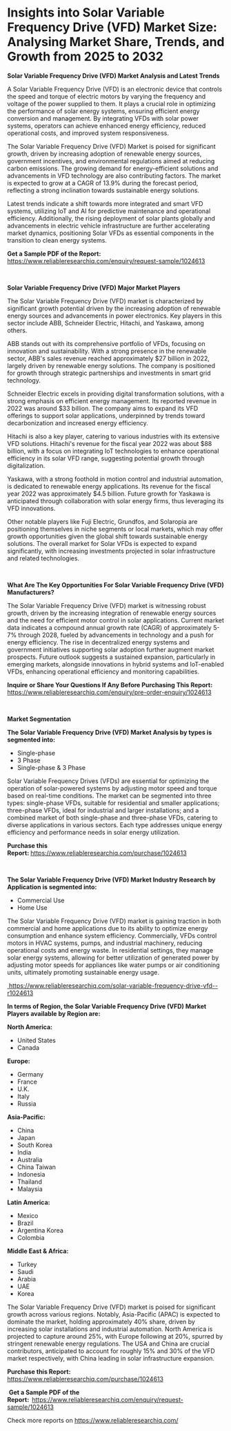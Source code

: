 <p><h1>Insights into Solar Variable Frequency Drive (VFD) Market Size: Analysing Market Share, Trends, and Growth from 2025 to 2032</h1></p><p><strong>Solar Variable Frequency Drive (VFD) Market Analysis and Latest Trends</strong></p>
<p><p>A Solar Variable Frequency Drive (VFD) is an electronic device that controls the speed and torque of electric motors by varying the frequency and voltage of the power supplied to them. It plays a crucial role in optimizing the performance of solar energy systems, ensuring efficient energy conversion and management. By integrating VFDs with solar power systems, operators can achieve enhanced energy efficiency, reduced operational costs, and improved system responsiveness.</p><p>The Solar Variable Frequency Drive (VFD) Market is poised for significant growth, driven by increasing adoption of renewable energy sources, government incentives, and environmental regulations aimed at reducing carbon emissions. The growing demand for energy-efficient solutions and advancements in VFD technology are also contributing factors. The market is expected to grow at a CAGR of 13.9% during the forecast period, reflecting a strong inclination towards sustainable energy solutions.</p><p>Latest trends indicate a shift towards more integrated and smart VFD systems, utilizing IoT and AI for predictive maintenance and operational efficiency. Additionally, the rising deployment of solar plants globally and advancements in electric vehicle infrastructure are further accelerating market dynamics, positioning Solar VFDs as essential components in the transition to clean energy systems.</p></p>
<p><strong>Get a Sample PDF of the Report:&nbsp;</strong> <a href="https://www.reliableresearchiq.com/enquiry/request-sample/1024613?utm_campaign=2265&utm_medium=2&utm_source=Github&utm_content=ia&utm_term=11042025&utm_id=solar-variable-frequency-drive-vfd">https://www.reliableresearchiq.com/enquiry/request-sample/1024613</a></p>
<p>&nbsp;</p>
<p><strong>Solar Variable Frequency Drive (VFD) Major Market Players</strong></p>
<p><p>The Solar Variable Frequency Drive (VFD) market is characterized by significant growth potential driven by the increasing adoption of renewable energy sources and advancements in power electronics. Key players in this sector include ABB, Schneider Electric, Hitachi, and Yaskawa, among others.</p><p>ABB stands out with its comprehensive portfolio of VFDs, focusing on innovation and sustainability. With a strong presence in the renewable sector, ABB's sales revenue reached approximately $27 billion in 2022, largely driven by renewable energy solutions. The company is positioned for growth through strategic partnerships and investments in smart grid technology.</p><p>Schneider Electric excels in providing digital transformation solutions, with a strong emphasis on efficient energy management. Its reported revenue in 2022 was around $33 billion. The company aims to expand its VFD offerings to support solar applications, underpinned by trends toward decarbonization and increased energy efficiency.</p><p>Hitachi is also a key player, catering to various industries with its extensive VFD solutions. Hitachi's revenue for the fiscal year 2022 was about $88 billion, with a focus on integrating IoT technologies to enhance operational efficiency in its solar VFD range, suggesting potential growth through digitalization.</p><p>Yaskawa, with a strong foothold in motion control and industrial automation, is dedicated to renewable energy applications. Its revenue for the fiscal year 2022 was approximately $4.5 billion. Future growth for Yaskawa is anticipated through collaboration with solar energy firms, thus leveraging its VFD innovations.</p><p>Other notable players like Fuji Electric, Grundfos, and Solaropia are positioning themselves in niche segments or local markets, which may offer growth opportunities given the global shift towards sustainable energy solutions. The overall market for Solar VFDs is expected to expand significantly, with increasing investments projected in solar infrastructure and related technologies.</p></p>
<p>&nbsp;</p>
<p><strong>What Are The Key Opportunities For Solar Variable Frequency Drive (VFD) Manufacturers?</strong></p>
<p><p>The Solar Variable Frequency Drive (VFD) market is witnessing robust growth, driven by the increasing integration of renewable energy sources and the need for efficient motor control in solar applications. Current market data indicates a compound annual growth rate (CAGR) of approximately 5-7% through 2028, fueled by advancements in technology and a push for energy efficiency. The rise in decentralized energy systems and government initiatives supporting solar adoption further augment market prospects. Future outlook suggests a sustained expansion, particularly in emerging markets, alongside innovations in hybrid systems and IoT-enabled VFDs, enhancing operational efficiency and monitoring capabilities.</p></p>
<p><strong>Inquire or Share Your Questions If Any Before Purchasing This Report:</strong> <a href="https://www.reliableresearchiq.com/enquiry/pre-order-enquiry/1024613?utm_campaign=2265&utm_medium=2&utm_source=Github&utm_content=ia&utm_term=11042025&utm_id=solar-variable-frequency-drive-vfd">https://www.reliableresearchiq.com/enquiry/pre-order-enquiry/1024613</a></p>
<p>&nbsp;</p>
<p><strong>Market Segmentation</strong></p>
<p><strong>The Solar Variable Frequency Drive (VFD) Market Analysis by types is segmented into:</strong></p>
<p><ul><li>Single-phase</li><li>3 Phase</li><li>Single-phase & 3 Phase</li></ul></p>
<p><p>Solar Variable Frequency Drives (VFDs) are essential for optimizing the operation of solar-powered systems by adjusting motor speed and torque based on real-time conditions. The market can be segmented into three types: single-phase VFDs, suitable for residential and smaller applications; three-phase VFDs, ideal for industrial and larger installations; and a combined market of both single-phase and three-phase VFDs, catering to diverse applications in various sectors. Each type addresses unique energy efficiency and performance needs in solar energy utilization.</p></p>
<p><strong>Purchase this Report:&nbsp;</strong><a href="https://www.reliableresearchiq.com/purchase/1024613?utm_campaign=2265&utm_medium=2&utm_source=Github&utm_content=ia&utm_term=11042025&utm_id=solar-variable-frequency-drive-vfd">https://www.reliableresearchiq.com/purchase/1024613</a></p>
<p>&nbsp;</p>
<p><strong>The Solar Variable Frequency Drive (VFD) Market Industry Research by Application is segmented into:</strong></p>
<p><ul><li>Commercial Use</li><li>Home Use</li></ul></p>
<p><p>The Solar Variable Frequency Drive (VFD) market is gaining traction in both commercial and home applications due to its ability to optimize energy consumption and enhance system efficiency. Commercially, VFDs control motors in HVAC systems, pumps, and industrial machinery, reducing operational costs and energy waste. In residential settings, they manage solar energy systems, allowing for better utilization of generated power by adjusting motor speeds for appliances like water pumps or air conditioning units, ultimately promoting sustainable energy usage.</p></p>
<p><a href="https://www.reliableresearchiq.com/solar-variable-frequency-drive-vfd--r1024613?utm_campaign=2265&utm_medium=2&utm_source=Github&utm_content=ia&utm_term=11042025&utm_id=solar-variable-frequency-drive-vfd">&nbsp;https://www.reliableresearchiq.com/solar-variable-frequency-drive-vfd--r1024613</a></p>
<p><strong>In terms of Region, the Solar Variable Frequency Drive (VFD) Market Players available by Region are:</strong></p>
<p>
    <p> <strong> North America: </strong>
        <ul>
            <li>United States</li>
            <li>Canada</li>
        </ul>
        </p> 
    <p> <strong> Europe: </strong>
        <ul>
            <li>Germany</li>
            <li>France</li>
            <li>U.K.</li>
            <li>Italy</li>
            <li>Russia</li>
        </ul>
        </p> 
    <p> <strong> Asia-Pacific: </strong>
        <ul>
            <li>China</li>
            <li>Japan</li>
            <li>South Korea</li>
            <li>India</li>
            <li>Australia</li>
            <li>China Taiwan</li>
            <li>Indonesia</li>
            <li>Thailand</li>
            <li>Malaysia</li>
        </ul>
        </p> 
    <p> <strong> Latin America: </strong>
        <ul>
            <li>Mexico</li>
            <li>Brazil</li>
            <li>Argentina Korea</li>
            <li>Colombia</li>
        </ul>
        </p> 
    <p> <strong> Middle East & Africa: </strong>
        <ul>
            <li>Turkey</li>
            <li>Saudi</li>
            <li>Arabia</li>
            <li>UAE</li>
            <li>Korea</li>
        </ul>
    </p>
    </p>
<p><p>The Solar Variable Frequency Drive (VFD) market is poised for significant growth across various regions. Notably, Asia-Pacific (APAC) is expected to dominate the market, holding approximately 40% share, driven by increasing solar installations and industrial automation. North America is projected to capture around 25%, with Europe following at 20%, spurred by stringent renewable energy regulations. The USA and China are crucial contributors, anticipated to account for roughly 15% and 30% of the VFD market respectively, with China leading in solar infrastructure expansion.</p></p>
<p><strong>Purchase this Report: </strong><a href="https://www.reliableresearchiq.com/purchase/1024613?utm_campaign=2265&utm_medium=2&utm_source=Github&utm_content=ia&utm_term=11042025&utm_id=solar-variable-frequency-drive-vfd">https://www.reliableresearchiq.com/purchase/1024613</a></p>
<p>&nbsp;<strong>Get a Sample PDF of the Report:&nbsp;&nbsp;</strong><a href="https://www.reliableresearchiq.com/enquiry/request-sample/1024613?utm_campaign=2265&utm_medium=2&utm_source=Github&utm_content=ia&utm_term=11042025&utm_id=solar-variable-frequency-drive-vfd">https://www.reliableresearchiq.com/enquiry/request-sample/1024613</a></p>
<p><strong></strong></p>
<p>Check more reports on <a href="https://www.reliableresearchiq.com/?utm_campaign=2265&utm_medium=2&utm_source=Github&utm_content=ia&utm_term=11042025&utm_id=solar-variable-frequency-drive-vfd">https://www.reliableresearchiq.com/</a></p>